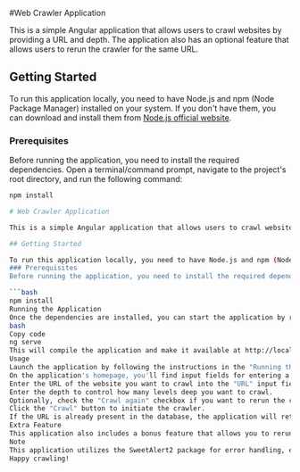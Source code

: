  #Web Crawler Application

This is a simple Angular application that allows users to crawl websites by providing a URL and depth. The application also has an optional feature that allows users to rerun the crawler for the same URL.

## Getting Started

To run this application locally, you need to have Node.js and npm (Node Package Manager) installed on your system. If you don't have them, you can download and install them from [Node.js official website](https://nodejs.org/).

### Prerequisites

Before running the application, you need to install the required dependencies. Open a terminal/command prompt, navigate to the project's root directory, and run the following command:

```bash
npm install

# Web Crawler Application

This is a simple Angular application that allows users to crawl websites by providing a URL and depth. The application also has an optional feature that allows users to rerun the crawler for the same URL.

## Getting Started

To run this application locally, you need to have Node.js and npm (Node Package Manager) installed on your system. If you don't have them, you can download and install them from [Node.js official website](https://nodejs.org/).
### Prerequisites
Before running the application, you need to install the required dependencies. Open a terminal/command prompt, navigate to the project's root directory, and run the following command:

```bash
npm install
Running the Application
Once the dependencies are installed, you can start the application by running:
bash
Copy code
ng serve
This will compile the application and make it available at http://localhost:4200/. Open your web browser and navigate to this URL to use the application.
Usage
Launch the application by following the instructions in the "Running the Application" section.
On the application's homepage, you'll find input fields for entering a URL and depth.
Enter the URL of the website you want to crawl into the "URL" input field.
Enter the depth to control how many levels deep you want to crawl.
Optionally, check the "Crawl again" checkbox if you want to rerun the crawler for the same URL.
Click the "Crawl" button to initiate the crawler.
If the URL is already present in the database, the application will retrieve it; otherwise, it will initiate the crawler.
Extra Feature
This application also includes a bonus feature that allows you to rerun the crawler for the same URL. Simply check the "Crawl again" checkbox before clicking the "Crawl" button.
Note
This application utilizes the SweetAlert2 package for error handling, ensuring that users receive concise and informative error messages. This helps users quickly understand and address any issues they encounter, improving the overall user experience, and angular input validation as well.
Happy crawling!

